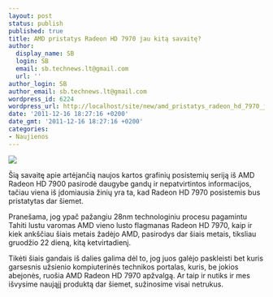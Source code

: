 ```yaml
---
layout: post
status: publish
published: true
title: AMD pristatys Radeon HD 7970 jau kitą savaitę?
author:
  display_name: SB
  login: SB
  email: sb.technews.lt@gmail.com
  url: ''
author_login: SB
author_email: sb.technews.lt@gmail.com
wordpress_id: 6224
wordpress_url: http://localhost/site/new/amd_pristatys_radeon_hd_7970_jau_kita_savaite/
date: '2011-12-16 18:27:16 +0200'
date_gmt: '2011-12-16 18:27:16 +0200'
categories:
- Naujienos
---
```

<div class="imgright"><img src="http://technews.lt/upload/11aa.jpg"  /></div>
<p>Šią savaitę apie artėjančią naujos kartos grafinių posistemių seriją iš AMD Radeon HD 7900 pasirodė daugybe gandų ir nepatvirtintos informacijos, tačiau viena iš įdomiausia žinių yra ta, kad Radeon HD 7970 posistemis bus pristatytas dar šiemet.</p>
<p>Pranešama, jog ypač pažangiu 28nm technologiniu procesu pagamintu Tahiti lustu varomas AMD vieno lusto flagmanas Radeon HD 7970, kaip ir kiek ankščiau šiais metais žadėjo AMD, pasirodys dar šiais metais, tiksliau gruodžio 22 dieną, kitą ketvirtadienį.</p>
<p>Tikėti šiais gandais iš dalies galima dėl to, jog juos galėjo paskleisti bet kuris garsesnis užsienio kompiuterinės technikos portalas, kuris, be jokios abejonės, ruošia AMD Radeon HD 7970 apžvalgą. Ar taip ir nutiks ir mes išvysime naująjį produktą dar šiemet, sužinosime visai netrukus.</p>
